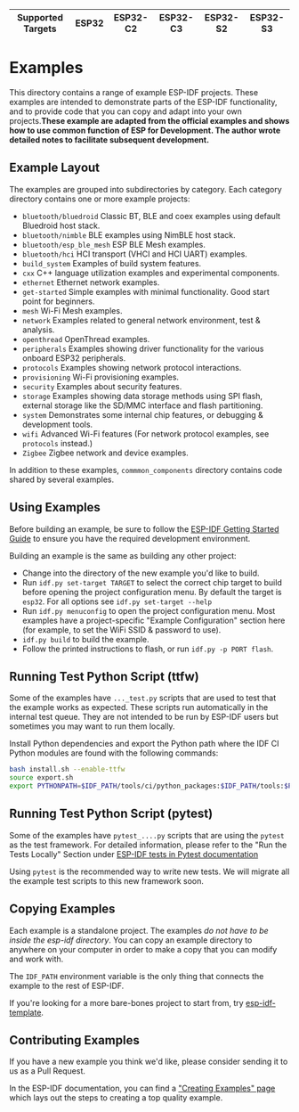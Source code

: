 <!--
 * @Author: probabilitycloud probabilitycloud@outlook.com
 * @Date: 2023-04-21 15:03:51
 * @LastEditors: probabilitycloud probabilitycloud@outlook.com
 * @LastEditTime: 2023-04-21 15:39:42
 * @FilePath: \ESP32-Research-Log\README.md
 * @Description: 这是默认设置,请设置`customMade`, 打开koroFileHeader查看配置 进行设置: https://github.com/OBKoro1/koro1FileHeader/wiki/%E9%85%8D%E7%BD%AE
-->
| Supported Targets | ESP32 | ESP32-C2 | ESP32-C3 | ESP32-S2 | ESP32-S3 |
| ----------------- | ----- | -------- | -------- | -------- | -------- |

# Examples

This directory contains a range of example ESP-IDF projects. These examples are intended to demonstrate parts of the ESP-IDF functionality, and to provide code that you can copy and adapt into your own projects.**These example are adapted from the official examples and shows how to use common function of ESP for Development. The author wrote detailed notes to facilitate subsequent development.**

## Example Layout

The examples are grouped into subdirectories by category. Each category directory contains one or more example projects:

- `bluetooth/bluedroid` Classic BT, BLE and coex examples using default Bluedroid host stack.
- `bluetooth/nimble` BLE examples using NimBLE host stack.
- `bluetooth/esp_ble_mesh` ESP BLE Mesh examples.
- `bluetooth/hci` HCI transport (VHCI and HCI UART) examples.
- `build_system` Examples of build system features.
- `cxx` C++ language utilization examples and experimental components.
- `ethernet` Ethernet network examples.
- `get-started` Simple examples with minimal functionality. Good start point for beginners.
- `mesh` Wi-Fi Mesh examples.
- `network` Examples related to general network environment, test & analysis.
- `openthread` OpenThread examples.
- `peripherals` Examples showing driver functionality for the various onboard ESP32 peripherals.
- `protocols` Examples showing network protocol interactions.
- `provisioning` Wi-Fi provisioning examples.
- `security` Examples about security features.
- `storage` Examples showing data storage methods using SPI flash, external storage like the SD/MMC interface and flash partitioning.
- `system` Demonstrates some internal chip features, or debugging & development tools.
- `wifi` Advanced Wi-Fi features (For network protocol examples, see `protocols` instead.)
- `Zigbee` Zigbee network and device examples.

In addition to these examples, `commmon_components` directory contains code shared by several examples.

## Using Examples

Before building an example, be sure to follow the [ESP-IDF Getting Started Guide](https://idf.espressif.com/) to ensure you have the required development environment.

Building an example is the same as building any other project:

- Change into the directory of the new example you'd like to build.
- Run `idf.py set-target TARGET` to select the correct chip target to build before opening the project configuration menu. By default the target is `esp32`. For all options see `idf.py set-target --help`
- Run `idf.py menuconfig` to open the project configuration menu. Most examples have a project-specific "Example Configuration" section here (for example, to set the WiFi SSID & password to use).
- `idf.py build` to build the example.
- Follow the printed instructions to flash, or run `idf.py -p PORT flash`.

## Running Test Python Script (ttfw)

Some of the examples have `..._test.py` scripts that are used to test that the example works as expected. These scripts run automatically in the internal test queue. They are not intended to be run by ESP-IDF users but sometimes you may want to run them locally.

Install Python dependencies and export the Python path where the IDF CI Python modules are found with the following commands:

```bash
bash install.sh --enable-ttfw
source export.sh
export PYTHONPATH=$IDF_PATH/tools/ci/python_packages:$IDF_PATH/tools:$PYTHONPATH
```

## Running Test Python Script (pytest)

Some of the examples have `pytest_....py` scripts that are using the `pytest` as the test framework. For detailed information, please refer to the "Run the Tests Locally" Section under [ESP-IDF tests in Pytest documentation](../docs/en/contribute/esp-idf-tests-with-pytest.rst)

Using `pytest` is the recommended way to write new tests. We will migrate all the example test scripts to this new framework soon.

## Copying Examples

Each example is a standalone project. The examples _do not have to be inside the esp-idf directory_. You can copy an example directory to anywhere on your computer in order to make a copy that you can modify and work with.

The `IDF_PATH` environment variable is the only thing that connects the example to the rest of ESP-IDF.

If you're looking for a more bare-bones project to start from, try [esp-idf-template](https://github.com/espressif/esp-idf-template).

## Contributing Examples

If you have a new example you think we'd like, please consider sending it to us as a Pull Request.

In the ESP-IDF documentation, you can find a ["Creating Examples" page](../docs/en/contribute/creating-examples.rst) which lays out the steps to creating a top quality example.
